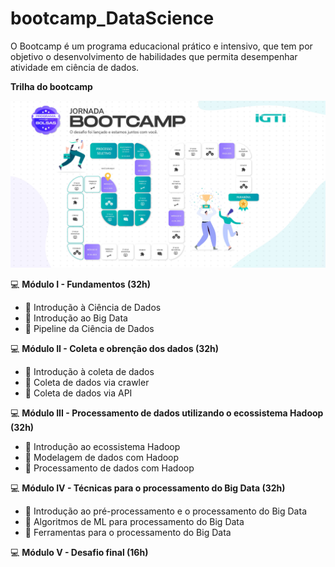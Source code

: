 # bootcamp_DataScience

O Bootcamp é um programa educacional prático e intensivo, que tem por objetivo o desenvolvimento de habilidades que
permita desempenhar atividade em ciência de dados.

 **Trilha do bootcamp**

![](https://github.com/isaqueelcio/bootcamp_DataScience/blob/main/trilha.jpg)

💻 **Módulo I - Fundamentos (32h)**

 - 📓 Introdução à Ciência de Dados
 - 📓 Introdução ao Big Data
 - 📓 Pipeline da Ciência de Dados

💻 **Módulo II - Coleta e obrenção dos dados (32h)**

 - 📓 Introdução à coleta de dados
 - 📓 Coleta de dados via crawler
 - 📓 Coleta de dados via API

💻 **Módulo III - Processamento de dados utilizando o ecossistema Hadoop (32h)**

 - 📓 Introdução ao ecossistema Hadoop
 - 📓 Modelagem de dados com Hadoop
 - 📓 Processamento de dados com Hadoop

💻 **Módulo IV - Técnicas para o processamento do Big Data (32h)**

 - 📓 Introdução ao pré-processamento e o processamento do Big Data
 - 📓 Algoritmos de ML para processamento do Big Data
 - 📓 Ferramentas para o processamento do Big Data

💻 **Módulo V - Desafio final (16h)**
